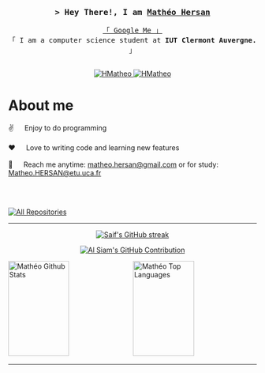 <h3 align="center">
        <samp>&gt; Hey There!, I am
                <b><a target="_blank" href="#">Mathéo Hersan</a></b>
        </samp>
</h3>


<p align="center"> 
  <samp>
    <a href="https://www.google.com/search?q=Al+Siam">「 Google Me 」</a>
    <br>
    「 I am a computer science student at <b>IUT Clermont Auvergne.</b> 」
    <br>
    <br>
  </samp>
</p>

<p align="center">
 <a href="https://HMatheo.com" target="blank">
  <img src="https://img.shields.io/badge/Website-DC143C?style=for-the-badge&logo=medium&logoColor=white" alt="HMatheo" />
 </a>
 <a href="https://linkedin.com/in/mathéo-hersan" target="_blank">
  <img src="https://img.shields.io/badge/LinkedIn-0077B5?style=for-the-badge&logo=linkedin&logoColor=white" alt="HMatheo"/>
 </a>
<br />

 # About me
 
<p>
  
 ✌️ &emsp; Enjoy to do programming <br/><br/>
 ❤️ &emsp; Love to writing code and learning new features<br/><br/>
 📧 &emsp; Reach me anytime: matheo.hersan@gmail.com or for study: Matheo.HERSAN@etu.uca.fr<br/><br/>
</p>

<br/>

<p align="left">
  <a href="https://github.com/HMatheo?tab=repositories" target="_blank"><img alt="All Repositories" title="All Repositories" src="https://img.shields.io/badge/-All%20Repos-2962FF?style=for-the-badge&logo=koding&logoColor=white"/></a>
</p>

---


<p align="center">
  <a href="https://github.com/HMatheo">
    <img src="https://github-readme-streak-stats.herokuapp.com/?user=HMatheo&theme=radical&border=7F3FBF&background=0D1117" alt="Saif's GitHub streak"/>
  </a>
</p>

<p align="center">
  <a href="https://github.com/HMatheo">
    <img src="https://github-profile-summary-cards.vercel.app/api/cards/profile-details?username=HMatheo&theme=radical" alt="Al Siam's GitHub Contribution"/>
  </a>
</p>

<a> 
    <a href="https://github.com/HMatheo"><img alt="Mathéo Github Stats" src="https://github-readme-stats-orpin-one-42.vercel.app/api?username=HMatheo&show_icons=true&count_private=true&theme=react&border_color=7F3FBF&bg_color=0D1117&title_color=F85D7F&icon_color=F8D866" height="192px" width="49.5%"/></a>
  <a href="https://github.com/HMatheo"><img alt="Mathéo Top Languages" src="https://github-readme-stats-orpin-one-42.vercel.app/api/top-langs/?username=HMatheo&langs_count=8&layout=compact&theme=react&border_color=7F3FBF&bg_color=0D1117&title_color=F85D7F&icon_color=F8D866" height="192px" width="49.5%"/></a>
  <br/>
</a>

---

